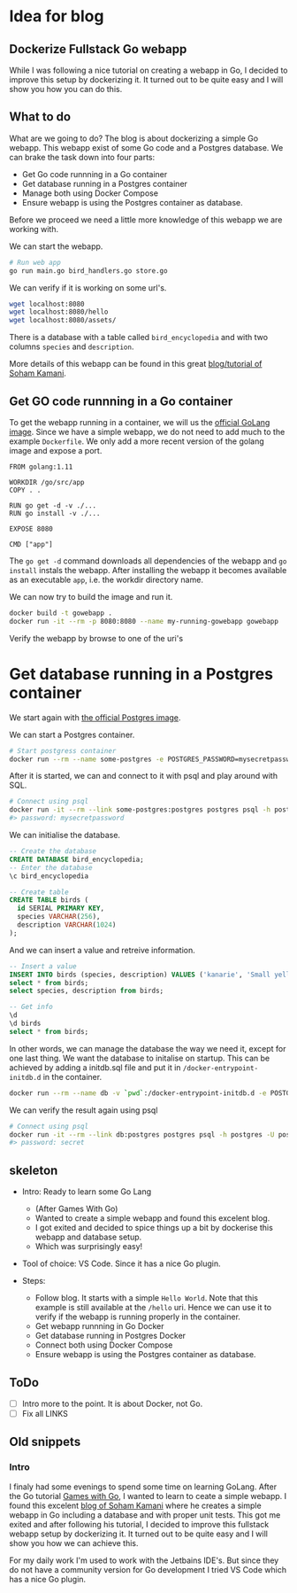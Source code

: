 # Idea for blog

## Dockerize Fullstack Go webapp

While I was following a nice tutorial on creating a webapp in Go, I decided to improve this setup by dockerizing it. It turned out to be quite easy and I will show you how you can do this.

## What to do

What are we going to do? The blog is about dockerizing a simple Go webapp. This webapp exist of some Go code and a Postgres database. We can brake the task down into four parts:

- Get Go code runnning in a Go container
- Get database running in a Postgres container
- Manage both using Docker Compose
- Ensure webapp is using the Postgres container as database.

Before we proceed we need a little more knowledge of this webapp we are working with.

We can start the webapp.

```bash
# Run web app
go run main.go bird_handlers.go store.go
```

We can verify if it is working on some url's.

```bash
wget localhost:8080
wget localhost:8080/hello
wget localhost:8080/assets/
```

There is a database with a table called `bird_encyclopedia` and with two columns `species` and `description`.

More details of this webapp can be found in this great [blog/tutorial of Soham Kamani](https://www.sohamkamani.com/blog/2017/09/13/how-to-build-a-web-application-in-golang/).

## Get GO code runnning in a Go container

To get the webapp running in a container, we will us the [official GoLang image](https://hub.docker.com/_/golang/). Since we have a simple webapp, we do not need to add much to the example `Dockerfile`. We only add a more recent version of the golang image and expose a port.

```docker
FROM golang:1.11

WORKDIR /go/src/app
COPY . .

RUN go get -d -v ./...
RUN go install -v ./...

EXPOSE 8080

CMD ["app"]
```

The `go get -d` command downloads all dependencies of the webapp and `go install` instals the webapp. After installing the webapp it becomes available as an executable `app`, i.e. the workdir directory name.

We can now try to build the image and run it.

```bash
docker build -t gowebapp .
docker run -it --rm -p 8080:8080 --name my-running-gowebapp gowebapp
```

Verify the webapp by browse to one of the uri's

# Get database running in a Postgres container

We start again with [the official Postgres image](https://hub.docker.com/_/postgres/).

We can start a Postgres container.

```bash
# Start postgress container
docker run --rm --name some-postgres -e POSTGRES_PASSWORD=mysecretpassword -d postgres
```

After it is started, we can and connect to it with psql and play around with SQL.

```bash
# Connect using psql
docker run -it --rm --link some-postgres:postgres postgres psql -h postgres -U postgres
#> password: mysecretpassword
```

We can initialise the database.

```sql
-- Create the database
CREATE DATABASE bird_encyclopedia;
-- Enter the database
\c bird_encyclopedia

-- Create table
CREATE TABLE birds (
  id SERIAL PRIMARY KEY,
  species VARCHAR(256),
  description VARCHAR(1024)
);
```

And we can insert a value and retreive information.

```sql
-- Insert a value
INSERT INTO birds (species, description) VALUES ('kanarie', 'Small yellow brid');
select * from birds;
select species, description from birds;

-- Get info
\d
\d birds
select * from birds;
```

In other words, we can manage the database the way we need it, except for one last thing. We want the database to initalise on startup. This can be achieved by adding a initdb.sql file and put it in `/docker-entrypoint-initdb.d` in the container.

```bash
docker run --rm --name db -v `pwd`:/docker-entrypoint-initdb.d -e POSTGRES_USER=postgres -e POSTGRES_PASSWORD=secret -e POSTGRES_DB=bird_encyclopedia -d postgres
```

We can verify the result again using psql

```bash
# Connect using psql
docker run -it --rm --link db:postgres postgres psql -h postgres -U postgres bird_encyclopedia
#> password: secret
```

## skeleton

- Intro: Ready to learn some Go Lang
  - (After Games With Go)
  - Wanted to create a simple webapp and found this excelent blog.
  - I got exited and decided to spice things up a bit by dockerise this webapp and database setup.
  - Which was surprisingly easy!

- Tool of choice: VS Code. Since it has a nice Go plugin.

- Steps:
  - Follow blog. It starts with a simple `Hello World`. Note that this example is still available at the `/hello` uri. Hence we can use it to verify if the webapp is running properly in the container.
  - Get webapp runnning in Go Docker
  - Get database running in Postgres Docker
  - Connect both using Docker Compose
  - Ensure webapp is using the Postgres container as database.


## ToDo
- [ ] Intro more to the point. It is about Docker, not Go.
- [ ] Fix all LINKS

## Old snippets

### Intro

I finaly had some evenings to spend some time on learning GoLang. After the Go tutorial [Games with Go](link), I wanted to learn to ceate a simple webapp. I found this excelent [blog of Soham Kamani](https://www.sohamkamani.com/blog/2017/09/13/how-to-build-a-web-application-in-golang/) where he creates a simple webapp in Go including a database and with proper unit tests. This got me exited and after following his tutorial, I decided to improve this fullstack webapp setup by dockerizing it. It turned out to be quite easy and I will show you how we can achieve this.

For my daily work I'm used to work with the Jetbains IDE's. But since they do not have a community version for Go development I tried VS Code which has a nice Go plugin.

